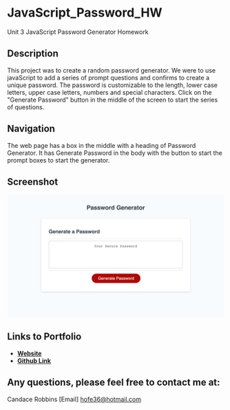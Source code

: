 # JavaScript_Password_HW
Unit 3 JavaScript Password Generator Homework

## Description
This project was to create a random password generator.  We were to use javaScript to add a series of prompt questions and confirms to create a unique password.  The password is customizable to the length, lower case letters, upper case letters, numbers and special characters.  Click on the "Generate Password" button in the middle of the screen to start the series of questions.

## Navigation
The web page has a box in the middle with a heading of Password Generator.  It has Generate Password in the body with the button to start the prompt boxes to start the generator.  

## Screenshot
!["Screenshot of Password Generator page"](/Assets/images/screencapture-canro2b-github-io-JavaScript-Password-HW-2022-03-30-23_08_40.png)

## Links to Portfolio
- **[Website](https://canro2b.github.io/JavaScript_Password_HW/)**
- **[Github Link](https://canro2b.github.io/Portfolio/)**

## Any questions, please feel free to contact me at:
Candace Robbins
[Email] hofe36@hotmail.com